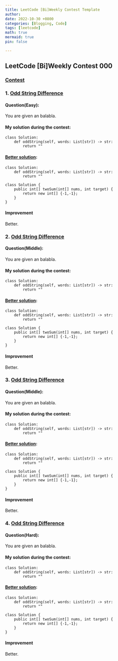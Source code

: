 ```yaml
---
title: LeetCode [Bi]Weekly Contest Template
author: 
date: 2022-10-30 +0800
categories: [Blogging, Code]
tags: [leetcode]
math: true
mermaid: true
pin: false

---
```




## LeetCode [Bi]Weekly Contest 000



### [Contest](https://leetcode.cn/contest/biweekly-contest-90/)



### 1. [Odd String Difference](https://leetcode.cn/problems/odd-string-difference/)

#### Question(Easy):

You are given an balabla.



#### My solution during the contest:

```python[group1-Python]
class Solution:
    def oddString(self, words: List[str]) -> str:
        return ""
```



#### [Better solution](https://leetcode.cn/problems/odd-string-difference/solution/ha-xi-biao-by-endlesscheng-k6f5/):

```python[group1-Python]
class Solution:
    def oddString(self, words: List[str]) -> str:
        return ""
```
```java[group1-Java]
class Solution {
    public int[] twoSum(int[] nums, int target) {
        return new int[] {-1,-1};
    }
}
```



#### Improvement

Better.





### 2. [Odd String Difference](https://leetcode.cn/problems/odd-string-difference/)

#### Question(Middle):

You are given an balabla.



#### My solution during the contest:

```python[group1-Python]
class Solution:
    def oddString(self, words: List[str]) -> str:
        return ""
```



#### [Better solution](https://leetcode.cn/problems/odd-string-difference/solution/ha-xi-biao-by-endlesscheng-k6f5/):

```python[group1-Python]
class Solution:
    def oddString(self, words: List[str]) -> str:
        return ""
```

```java[group1-Java]
class Solution {
    public int[] twoSum(int[] nums, int target) {
        return new int[] {-1,-1};
    }
}
```



#### Improvement

Better.





### 3. [Odd String Difference](https://leetcode.cn/problems/odd-string-difference/)

#### Question(Middle):

You are given an balabla.



#### My solution during the contest:

```python[group1-Python]
class Solution:
    def oddString(self, words: List[str]) -> str:
        return ""
```



#### [Better solution](https://leetcode.cn/problems/odd-string-difference/solution/ha-xi-biao-by-endlesscheng-k6f5/):

```python[group1-Python]
class Solution:
    def oddString(self, words: List[str]) -> str:
        return ""
```

```java[group1-Java]
class Solution {
    public int[] twoSum(int[] nums, int target) {
        return new int[] {-1,-1};
    }
}
```



#### Improvement

Better.





### 4. [Odd String Difference](https://leetcode.cn/problems/odd-string-difference/)

#### Question(Hard):

You are given an balabla.



#### My solution during the contest:

```python[group1-Python]
class Solution:
    def oddString(self, words: List[str]) -> str:
        return ""
```



#### [Better solution](https://leetcode.cn/problems/odd-string-difference/solution/ha-xi-biao-by-endlesscheng-k6f5/):

```python[group1-Python]
class Solution:
    def oddString(self, words: List[str]) -> str:
        return ""
```

```java[group1-Java]
class Solution {
    public int[] twoSum(int[] nums, int target) {
        return new int[] {-1,-1};
    }
}
```



#### Improvement

Better.

